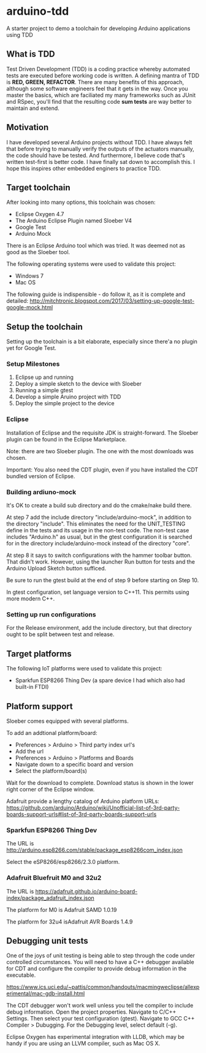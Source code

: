 # arduino-tdd
A starter project to demo a toolchain for developing Arduino applications using TDD

## What is TDD
Test Driven Development (TDD) is a coding practice whereby automated tests are executed before working code is written.
A defining mantra of TDD is **RED, GREEN, REFACTOR**.
There are many benefits of this approach, although some software engineers feel that it gets in the way.
Once you master the basics, which are faciliated my many frameworks such as JUnit and RSpec, you'll find that the
resulting code **sum tests** are way better to maintain and extend.

## Motivation
I have developed several Arduino projects without TDD. I have always felt that before trying to manually verify the outputs
of the actuators manually, the code should have be tested. And furthermore, I believe code that's written test-first is better code.
I have finally sat down to accomplish this. I hope this inspires other embedded enginers to practice TDD.

## Target toolchain
After looking into many options, this toolchain was chosen:
- Eclipse Oxygen 4.7
- The Arduino Eclipse Plugin named Sloeber V4
- Google Test
- Arduino Mock

There is an Eclipse Arduino tool which was tried. It was deemed not as good as the Sloeber tool.

The following operating systems were used to validate this project:
- Windows 7
- Mac OS

The following guide is indispensible - do follow it, as it is complete and detailed: http://mitchtronic.blogspot.com/2017/03/setting-up-google-test-google-mock.html

## Setup the toolchain

Setting up the toolchain is a bit elaborate, especially since there'a no plugin yet for Google Test.

### Setup Milestones

1. Eclipse up and running
1. Deploy a simple sketch to the device with Sloeber
1. Running a simple gtest
1. Develop a simple Aruino project with TDD
1. Deploy the simple project to the device

### Eclipse
Installation of Eclipse and the requisite JDK is straight-forward.
The Sloeber plugin can be found in the Eclipse Marketplace.

Note: there are two Sloeber plugin. The one with the most downloads was chosen.

Important: You also need the CDT plugin, even if you have installed the CDT bundled version of Eclipse.

### Building ardiuno-mock
It's OK to create a build sub directory and do the cmake/nake build there.

At step 7 add the include directory "include/arduino-mock", in addition to the directory "include".
This eliminates the need for the UNIT_TESTING define in the tests and its usage in the non-test code.
The non-test case includes "Arduino.h" as usual, but in the gtest configuration it is searched for in
the directory include/arduino-mock instead of the directory "core".

At step 8 it says to switch configurations with the hammer toolbar button.
That didn't work. However, using the launcher Run button for tests and the Arduino Upload Sketch button sufficed.

Be sure to run the gtest build at the end of step 9 before starting on Step 10.

In gtest configuration, set language version to C++11. This permits using more modern C++.

### Setting up run configurations
For the Release environment, add the include directory, but that directory ought to be split between test and release.

## Target platforms
The following IoT platforms were used to validate this project:
- Sparkfun ESP8266 Thing Dev (a spare device I had which also had built-in FTDI)

## Platform support
Sloeber comes equipped with several platforms.

To add an addtional platform/board:
- Preferences > Arduino > Third party index url's
- Add the url
- Preferences > Arduino > Platforms and Boards
- Navigate down to a specific board and version
- Select the platform/board(s)

Wait for the download to complete. Download status is shown in the lower right corner of the Eclipse window.

Adafruit provide a lengthy catalog of Arduino platform URLs: https://github.com/arduino/Arduino/wiki/Unofficial-list-of-3rd-party-boards-support-urls#list-of-3rd-party-boards-support-urls

### Sparkfun ESP8266 Thing Dev

The URL is http://arduino.esp8266.com/stable/package_esp8266com_index.json

Select the eSP8266/esp8266/2.3.0 platform.

### Adafruit Bluefruit M0 and 32u2

The URL is https://adafruit.github.io/arduino-board-index/package_adafruit_index.json

The platform for M0 is Adafruit SAMD 1.0.19

The platform for 32u4 isAdafruit AVR Boards 1.4.9

## Debugging unit tests

One of the joys of unit testing is being able to step through the code under controlled circumstances. 
You will need to have a C++ debugger available for CDT and configure the compiler to provide debug information in the executable.

https://www.ics.uci.edu/~pattis/common/handouts/macmingweclipse/allexperimental/mac-gdb-install.html

The CDT debugger won't work well unless you tell the compiler to include debug information.
Open the project properties. Navigate to C/C++ Settings. Then select your test configuration (gtest).
Navigate to GCC C++ Compiler > Dubugging. For the Debugging level, select default (-g).

Eclipse Oxygen has experimental integration with LLDB, which may be handy if you are using an LLVM compiler, such as Mac OS X.

